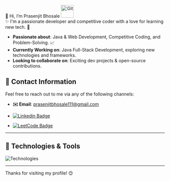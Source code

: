 
👋 Hi, I’m Prasenjit Bhosale 
<span align="right"> <img src="https://media.giphy.com/media/W5eoZHPpUx9sapR0eu/giphy.gif" width="40px" height="40px" alt="Git"/></span> <br>
✨ I'm a passionate developer and competitive coder with a love for learning new tech. 🚀

- **Passionate about**: Java & Web Development, Competitive Coding, and Problem-Solving.  📈
- **Currently Working on**: Java Full-Stack Development, exploring new technologies and frameworks.  
- **Looking to collaborate on**: Exciting dev projects & open-source contributions.

## 💼 Contact Information

Feel free to reach out to me via any of the following channels:

- **✉️ Email**: [prasenjitbhosale111@gmail.com](mailto:prasenjitbhosale111@gmail.com)  <br>
- [![Linkedin Badge](https://img.shields.io/badge/Connect-Prasenjit%20Bhosale-blue?style=for-the-badge&logo=linkedin)](https://www.linkedin.com/in/prasenjit-bhosale-678462212/)
  
- [![LeetCode Badge](https://img.shields.io/badge/LeetCode-prasenjitb_111-blue?style=for-the-badge&logo=leetcode)](https://leetcode.com/u/prasenjitb_111/)



  
---
## 🔧 Technologies & Tools

<!--
![Technologies](https://skillicons.dev/icons?i=js,html,css,react,nodejs,mongodb,java,spring,tailwind,sql)

- **🔗 LinkedIn**: [Prasenjit Bhosale](https://www.linkedin.com/in/prasenjit-bhosale-678462212/)  
- **🔗 LeetCode**: [prasenjitb_111](https://leetcode.com/u/prasenjitb_111/)

-->
![Technologies](https://skillicons.dev/icons?i=java,spring,react,js,hibernate,tailwind,html,css,bootstrap,mysql,mongodb,angular,git,postman)





---


Thanks for visiting my profile! 😊
